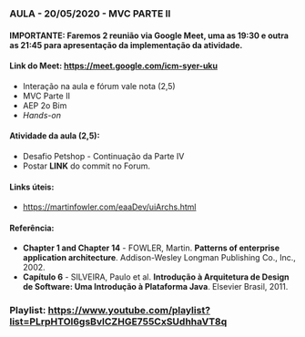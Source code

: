 ### AULA - 20/05/2020 - MVC PARTE II

#### IMPORTANTE: Faremos 2 reunião via Google Meet, uma as 19:30 e outra as 21:45 para apresentação da implementação da atividade.

#### Link do Meet: https://meet.google.com/icm-syer-uku

- Interação na aula e fórum vale nota (2,5)
- MVC Parte II
- AEP 2o Bim
- _Hands-on_

#### Atividade da aula (2,5):
- Desafio Petshop - Continuação da Parte IV
- Postar **LINK** do commit no Forum.

#### Links úteis:
- https://martinfowler.com/eaaDev/uiArchs.html

#### Referência:
- **Chapter 1 and Chapter 14** - FOWLER, Martin. **Patterns of enterprise application architecture**. Addison-Wesley Longman Publishing Co., Inc., 2002.
- **Capítulo 6** - SILVEIRA, Paulo et al. **Introdução à Arquitetura de Design de Software: Uma Introdução à Plataforma Java**. Elsevier Brasil, 2011.

### Playlist: https://www.youtube.com/playlist?list=PLrpHTOl6gsBvlCZHGE755CxSUdhhaVT8q

